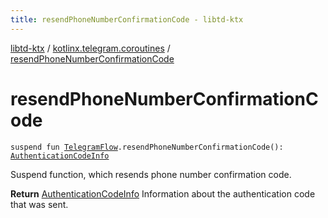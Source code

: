 ```yaml
---
title: resendPhoneNumberConfirmationCode - libtd-ktx
---
```


[libtd-ktx](../index.html) / [kotlinx.telegram.coroutines](index.html) / [resendPhoneNumberConfirmationCode](./resend-phone-number-confirmation-code.html)

# resendPhoneNumberConfirmationCode

`suspend fun `[`TelegramFlow`](../kotlinx.telegram.core/-telegram-flow/index.html)`.resendPhoneNumberConfirmationCode(): `[`AuthenticationCodeInfo`](https://tdlibx.github.io/td/docs/org/drinkless/td/libcore/telegram/TdApi/AuthenticationCodeInfo.html)

Suspend function, which resends phone number confirmation code.

**Return**
[AuthenticationCodeInfo](https://tdlibx.github.io/td/docs/org/drinkless/td/libcore/telegram/TdApi/AuthenticationCodeInfo.html) Information about the authentication code that was sent.

